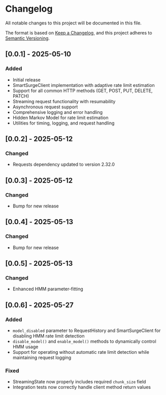 # Changelog

All notable changes to this project will be documented in this file.

The format is based on [Keep a Changelog](https://keepachangelog.com/en/1.0.0/),
and this project adheres to [Semantic Versioning](https://semver.org/spec/v2.0.0.html).

## [0.0.1] - 2025-05-10

### Added

- Initial release
- SmartSurgeClient implementation with adaptive rate limit estimation
- Support for all common HTTP methods (GET, POST, PUT, DELETE, PATCH)
- Streaming request functionality with resumability
- Asynchronous request support
- Comprehensive logging and error handling
- Hidden Markov Model for rate limit estimation
- Utilities for timing, logging, and request handling

## [0.0.2] - 2025-05-12

### Changed

- Requests dependency updated to version 2.32.0

## [0.0.3] - 2025-05-12

### Changed

- Bump for new release

## [0.0.4] - 2025-05-13

### Changed

- Bump for new release

## [0.0.5] - 2025-05-13

### Changed

- Enhanced HMM parameter-fitting

## [0.0.6] - 2025-05-27

### Added

- `model_disabled` parameter to RequestHistory and SmartSurgeClient for disabling HMM rate limit detection
- `disable_model()` and `enable_model()` methods to dynamically control HMM usage
- Support for operating without automatic rate limit detection while maintaining request logging

### Fixed

- StreamingState now properly includes required `chunk_size` field
- Integration tests now correctly handle client method return values
